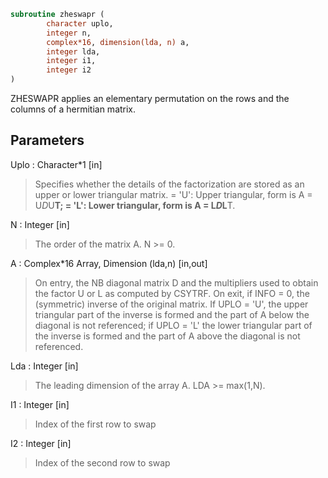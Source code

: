 ```fortran
subroutine zheswapr (
		character uplo,
		integer n,
		complex*16, dimension(lda, n) a,
		integer lda,
		integer i1,
		integer i2
)
```

 ZHESWAPR applies an elementary permutation on the rows and the columns of
 a hermitian matrix.

## Parameters
Uplo : Character*1 [in]
> Specifies whether the details of the factorization are stored
> as an upper or lower triangular matrix.
> = 'U':  Upper triangular, form is A = U*D*U**T;
> = 'L':  Lower triangular, form is A = L*D*L**T.

N : Integer [in]
> The order of the matrix A.  N >= 0.

A : Complex*16 Array, Dimension (lda,n) [in,out]
> On entry, the NB diagonal matrix D and the multipliers
> used to obtain the factor U or L as computed by CSYTRF.
> On exit, if INFO = 0, the (symmetric) inverse of the original
> matrix.  If UPLO = 'U', the upper triangular part of the
> inverse is formed and the part of A below the diagonal is not
> referenced; if UPLO = 'L' the lower triangular part of the
> inverse is formed and the part of A above the diagonal is
> not referenced.

Lda : Integer [in]
> The leading dimension of the array A.  LDA >= max(1,N).

I1 : Integer [in]
> Index of the first row to swap

I2 : Integer [in]
> Index of the second row to swap

